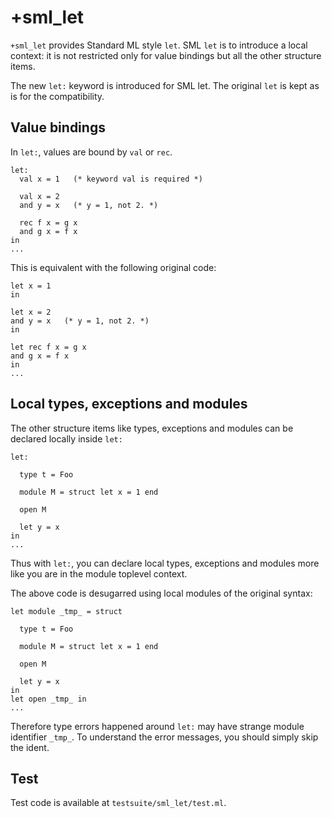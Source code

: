 +sml_let
=================================

`+sml_let` provides Standard ML style `let`. SML `let` is to introduce
a local context: it is not restricted only for value bindings 
but all the other structure items.

The new `let:` keyword is introduced for SML let. The original `let` is
kept as is for the compatibility.

Value bindings
-----------------------------

In `let:`, values are bound by `val` or `rec`.

    let:
      val x = 1   (* keyword val is required *)
     
      val x = 2
      and y = x   (* y = 1, not 2. *)
      
      rec f x = g x
      and g x = f x
    in
    ...

This is equivalent with the following original code:

    let x = 1
    in 

    let x = 2
    and y = x   (* y = 1, not 2. *)
    in  

    let rec f x = g x
    and g x = f x
    in
    ...

Local types, exceptions and modules
--------------------------------------------

The other structure items like types, exceptions and modules
can be declared locally inside `let:`

    let:

      type t = Foo

      module M = struct let x = 1 end

      open M

      let y = x
    in
    ...

Thus with `let:`, you can declare local types, exceptions and modules
more like you are in the module toplevel context.

The above code is desugarred using local modules of the original syntax:

    let module _tmp_ = struct

      type t = Foo

      module M = struct let x = 1 end

      open M

      let y = x
    in
    let open _tmp_ in
    ...

Therefore type errors happened around `let:` may have strange module
identifier `_tmp_`. To understand the error messages, 
you should simply skip the ident. 


Test
------------------------------

Test code is available at `testsuite/sml_let/test.ml`.
